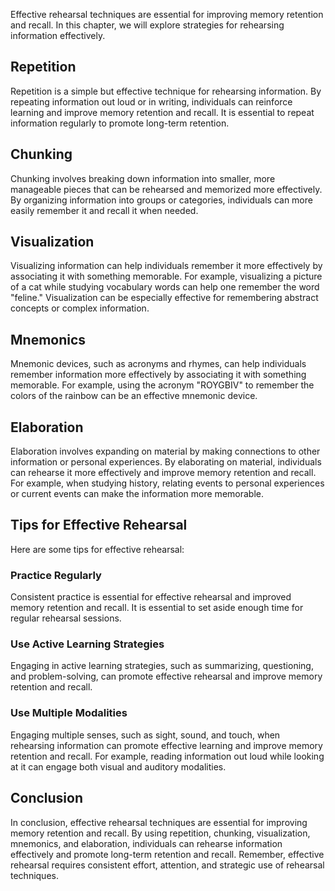 
Effective rehearsal techniques are essential for improving memory retention and recall. In this chapter, we will explore strategies for rehearsing information effectively.

Repetition
----------

Repetition is a simple but effective technique for rehearsing information. By repeating information out loud or in writing, individuals can reinforce learning and improve memory retention and recall. It is essential to repeat information regularly to promote long-term retention.

Chunking
--------

Chunking involves breaking down information into smaller, more manageable pieces that can be rehearsed and memorized more effectively. By organizing information into groups or categories, individuals can more easily remember it and recall it when needed.

Visualization
-------------

Visualizing information can help individuals remember it more effectively by associating it with something memorable. For example, visualizing a picture of a cat while studying vocabulary words can help one remember the word "feline." Visualization can be especially effective for remembering abstract concepts or complex information.

Mnemonics
---------

Mnemonic devices, such as acronyms and rhymes, can help individuals remember information more effectively by associating it with something memorable. For example, using the acronym "ROYGBIV" to remember the colors of the rainbow can be an effective mnemonic device.

Elaboration
-----------

Elaboration involves expanding on material by making connections to other information or personal experiences. By elaborating on material, individuals can rehearse it more effectively and improve memory retention and recall. For example, when studying history, relating events to personal experiences or current events can make the information more memorable.

Tips for Effective Rehearsal
----------------------------

Here are some tips for effective rehearsal:

### Practice Regularly

Consistent practice is essential for effective rehearsal and improved memory retention and recall. It is essential to set aside enough time for regular rehearsal sessions.

### Use Active Learning Strategies

Engaging in active learning strategies, such as summarizing, questioning, and problem-solving, can promote effective rehearsal and improve memory retention and recall.

### Use Multiple Modalities

Engaging multiple senses, such as sight, sound, and touch, when rehearsing information can promote effective learning and improve memory retention and recall. For example, reading information out loud while looking at it can engage both visual and auditory modalities.

Conclusion
----------

In conclusion, effective rehearsal techniques are essential for improving memory retention and recall. By using repetition, chunking, visualization, mnemonics, and elaboration, individuals can rehearse information effectively and promote long-term retention and recall. Remember, effective rehearsal requires consistent effort, attention, and strategic use of rehearsal techniques.
